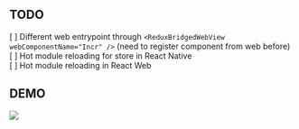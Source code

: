 ## TODO
[ ] Different web entrypoint through `<ReduxBridgedWebView webComponentName="Incr" />` (need to register component from web before)   
[ ] Hot module reloading for store in React Native  
[ ] Hot module reloading in React Web  

## DEMO
![](http://g.recordit.co/mKVlhVtXne.gif)